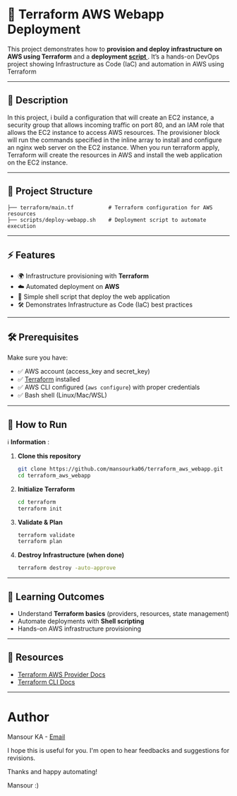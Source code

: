 # 🚀 Terraform AWS  Webapp Deployment

This project demonstrates how to **provision and deploy infrastructure on AWS using Terraform** and a **deployment [script ](`scripts/deploy-webapp.sh`)**.
It’s a hands-on DevOps project showing Infrastructure as Code (IaC) and automation in AWS using Terraform

---

## 📜 Description

In this project, i build a configuration that will create an EC2 instance, a security group that allows incoming traffic on port 80, and an IAM role that allows the EC2 instance to access AWS resources. The provisioner block will run the commands specified in the inline array to install and configure an nginx web server on the EC2 instance. When you run terraform apply, Terraform will create the resources in AWS and install the web application on the EC2 instance.

---

## 📂 Project Structure

```
├── terraform/main.tf           # Terraform configuration for AWS resources  
├── scripts/deploy-webapp.sh    # Deployment script to automate execution  
```

---

## ⚡ Features

* 🌍 Infrastructure provisioning with **Terraform**
* ☁️ Automated deployment on **AWS**
* 📜 Simple shell script that deploy the web application
* 🛠️ Demonstrates Infrastructure as Code (IaC) best practices

---

## 🛠️ Prerequisites

Make sure you have:
* ✅ AWS account (access_key and secret_key)
* ✅ [Terraform](https://developer.hashicorp.com/terraform/downloads) installed
* ✅ AWS CLI configured (`aws configure`) with proper credentials
* ✅ Bash shell (Linux/Mac/WSL)

---

## 🚀 How to Run

:information_source: **Information** : 

1. **Clone this repository**

   ```bash
   git clone https://github.com/mansourka06/terraform_aws_webapp.git
   cd terraform_aws_webapp
   ```

2. **Initialize Terraform**

   ```bash
   cd terraform
   terraform init
   ```

3. **Validate & Plan**

   ```bash
   terraform validate
   terraform plan
   ```

4. **Destroy Infrastructure (when done)**

   ```bash
   terraform destroy -auto-approve
   ```

---

## 📌 Learning Outcomes

* Understand **Terraform basics** (providers, resources, state management)
* Automate deployments with **Shell scripting**
* Hands-on AWS infrastructure provisioning

---

## 🔗 Resources

* [Terraform AWS Provider Docs](https://registry.terraform.io/providers/hashicorp/aws/latest/docs)
* [Terraform CLI Docs](https://developer.hashicorp.com/terraform/cli)

---

# Author
Mansour KA - [Email](kamansour06@gmail.com)


I hope this is useful for you. 
I'm open to hear feedbacks and suggestions for revisions.

Thanks and happy automating!

Mansour :)
